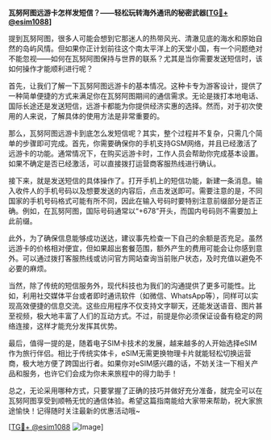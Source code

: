 **瓦努阿图远游卡怎样发短信？——轻松玩转海外通讯的秘密武器[[TG💪+ @esim1088](https://t.me/s/esim1088)]**

提到瓦努阿图，很多人可能会想到它那迷人的热带风光、清澈见底的海水和原始自然的岛屿风情。但如果你正计划前往这个南太平洋上的天堂小国，有一个问题绝对不能忽视——如何在瓦努阿图保持与世界的联系？尤其是当你需要发送短信时，该如何操作才能顺利进行呢？

首先，让我们了解一下瓦努阿图远游卡的基本情况。这种卡专为游客设计，提供了一种简单便捷的方式来满足你在瓦努阿图期间的通信需求。无论是拨打本地电话、国际长途还是发送短信，远游卡都能为你提供经济实惠的选择。然而，对于初次使用的人来说，了解具体的使用方法是非常重要的。

那么，瓦努阿图远游卡到底怎么发短信呢？其实，整个过程并不复杂，只需几个简单的步骤即可完成。首先，你需要确保你的手机支持GSM网络，并且已经激活了远游卡的功能。通常情况下，在购买远游卡时，工作人员会帮助你完成基本设置。如果不确定是否已经激活，可以直接拨打运营商客服热线进行确认。

接下来，就是发送短信的具体操作了。打开手机上的短信功能，新建一条消息。输入收件人的手机号码以及想要发送的内容后，点击发送即可。需要注意的是，不同国家的手机号码格式可能有所不同，因此在输入号码时要特别注意前缀部分是否正确。例如，在瓦努阿图，国际号码通常以“+678”开头，而国内号码则不需要加上此前缀。

此外，为了确保信息能够成功送达，建议事先检查一下自己的余额是否充足。虽然远游卡的价格相对便宜，但如果超出套餐范围，额外产生的费用可能会让你感到意外。可以通过拨打客服热线或访问官方网站查询当前账户状态，及时充值以避免不必要的麻烦。

当然，除了传统的短信服务外，现代科技也为我们的沟通提供了更多可能性。比如，利用社交媒体平台或者即时通讯软件（如微信、WhatsApp等），同样可以实现高效便捷的信息交流。这些应用程序不仅支持文字聊天，还能发送语音、图片甚至视频，极大地丰富了人们的互动方式。不过，前提是你必须保证设备有稳定的网络连接，这样才能充分发挥其优势。

最后，值得一提的是，随着电子SIM卡技术的发展，越来越多的人开始选择eSIM作为旅行伴侣。相比于传统实体卡，eSIM无需更换物理卡片就能轻松切换运营商，极大地方便了跨国出行者。如果你对eSIM感兴趣的话，不妨关注一下相关产品和服务，也许它们会成为你未来旅程中的得力助手！

总之，无论采用哪种方式，只要掌握了正确的技巧并做好充分准备，就完全可以在瓦努阿图享受到顺畅无忧的通信体验。希望这篇指南能给大家带来帮助，祝大家旅途愉快！记得随时关注最新的优惠活动哦~

[[TG💪+ @esim1088](https://t.me/s/esim1088) ![Image](https://i.postimg.cc/4NQfJmqS/Snipaste-2025-05-13-00-14-12.png)]